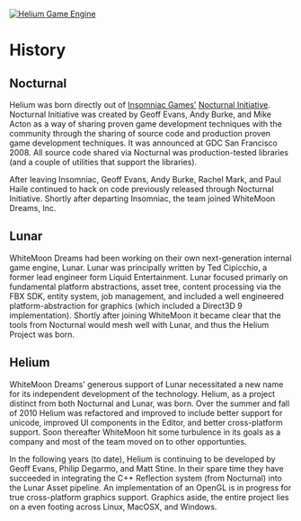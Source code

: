 <a href="http://heliumproject.github.io/">![Helium Game Engine](https://raw.github.com/HeliumProject/Engine/master/Documentation/Helium.png)</a>

# History #

## Nocturnal ##

Helium was born directly out of [Insomniac Games'](http://www.insomniacgames.com/) [Nocturnal Initiative](http://nocturnal.insomniacgames.com/).  Nocturnal Initiative was created by Geoff Evans, Andy Burke, and Mike Acton as a way of sharing proven game development techniques with the community through the sharing of source code and production proven game development techniques.  It was announced at GDC San Francisco 2008.  All source code shared via Nocturnal was production-tested libraries (and a couple of utilities that support the libraries).

After leaving Insomniac, Geoff Evans, Andy Burke, Rachel Mark, and Paul Haile continued to hack on code previously released through Nocturnal Initiative.  Shortly after departing Insomniac, the team joined WhiteMoon Dreams, Inc.

## Lunar ##

WhiteMoon Dreams had been working on their own next-generation internal game engine, Lunar.  Lunar was principally written by Ted Cipicchio, a former lead engineer form Liquid Entertainment.  Lunar focused primarly on fundamental platform abstractions, asset tree, content processing via the FBX SDK, entity system, job management, and included a well engineered platform-abstraction for graphics (which included a Direct3D 9 implementation).  Shortly after joining WhiteMoon it became clear that the tools from Nocturnal would mesh well with Lunar, and thus the Helium Project was born.

## Helium ##

WhiteMoon Dreams' generous support of Lunar necessitated a new name for its independent development of the technology.  Helium, as a project distinct from both Nocturnal and Lunar, was born.  Over the summer and fall of 2010 Helium was refactored and improved to include better support for unicode, improved UI components in the Editor, and better cross-platform support.  Soon thereafter WhiteMoon hit some turbulence in its goals as a company and most of the team moved on to other opportunties.

In the following years (to date), Helium is continuing to be developed by Geoff Evans, Philip Degarmo, and Matt Stine.  In their spare time they have succeeded in integrating the C++ Reflection system (from Nocturnal) into the Lunar Asset pipeline.  An implementation of an OpenGL is in progress for true cross-platform graphics support.  Graphics aside, the entire project lies on a even footing across Linux, MacOSX, and Windows.
